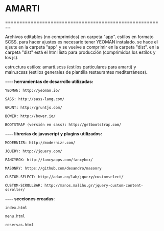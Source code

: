<h1>AMARTI</h1>
========================================================



Archivos editables (no comprimidos) en carpeta "app". estilos en formato SCSS. para hacer ajustes es necesario tener YEOMAN instalado. se hace el ajsute en la carpeta "app" y se vuelve a comprimir en la carpeta "dist". en la carpeta "dist" está el html listo para producción (comprimidos los estilos y los js).

estructura estilos: amarti.scss (estilos particulares para amarti) y main.scsss (estilos generales de plantilla restaurantes mediterráneos).

<b>---- herramientas de desarrollo utilizadas:</b>

    YEOMAN: http://yeoman.io/

    SASS: http://sass-lang.com/

    GRUNT: http://gruntjs.com/

    BOWER: http://bower.io/

    BOOTSTRAP (versión en sass): http://getbootstrap.com/



<b>---- librerías de javascript y plugins utilizados:</b>


    MODERNIZR: http://modernizr.com/

    JQUERY: http://jquery.com/
    
    FANCYBOX: http://fancyapps.com/fancybox/
    
    MASONRY: https://github.com/desandro/masonry
    
    CUSTOM-SELECT: http://adam.co/lab/jquery/customselect/
    
    CUSTOM-SCROLLBAR: http://manos.malihu.gr/jquery-custom-content-scroller/


<b>---- secciones creadas:</b>

    index.html

    menu.html
    
    reservas.html
